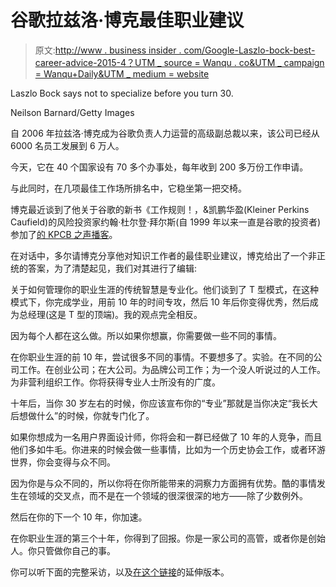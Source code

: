 # 谷歌拉兹洛·博克最佳职业建议

> 原文:[http://www . business insider . com/Google-Laszlo-bock-best-career-advice-2015-4？UTM _ source = Wanqu . co&UTM _ campaign = Wanqu+Daily&UTM _ medium = website](http://www.businessinsider.com/google-laszlo-bock-best-career-advice-2015-4?utm_source=wanqu.co&utm_campaign=Wanqu+Daily&utm_medium=website)

 Laszlo Bock says not to specialize before you turn 30.

Neilson Barnard/Getty Images

自 2006 年拉兹洛·博克成为谷歌负责人力运营的高级副总裁以来，该公司已经从 6000 名员工发展到 6 万人。

今天，它在 40 个国家设有 70 多个办事处，每年收到 200 多万份工作申请。

与此同时，在几项最佳工作场所排名中，它稳坐第一把交椅。

博克最近谈到了他关于谷歌的新书《工作规则！，&凯鹏华盈(Kleiner Perkins Caufield)的风险投资家约翰·杜尔登·拜尔斯(自 1999 年以来一直是谷歌的投资者)参加了[的 KPCB 之声播客](https://soundcloud.com/kleinerperkins/kpcb-work-rules-short-edit)。

在对话中，多尔请博克分享他对知识工作者的最佳职业建议，博克给出了一个非正统的答案，为了清楚起见，我们对其进行了编辑:

关于如何管理你的职业生涯的传统智慧是专业化。他们谈到了 T 型模式，在这种模式下，你完成学业，用前 10 年的时间专攻，然后 10 年后你变得优秀，然后成为总经理(这是 T 型的顶端)。我的观点完全相反。

因为每个人都在这么做。所以如果你想赢，你需要做一些不同的事情。

在你职业生涯的前 10 年，尝试很多不同的事情。不要想多了。实验。在不同的公司工作。在创业公司；在大公司。为品牌公司工作；为一个没人听说过的人工作。为非营利组织工作。你将获得专业人士所没有的广度。

十年后，当你 30 岁左右的时候，你应该宣布你的“专业”那就是当你决定“我长大后想做什么”的时候，你就专门化了。

如果你想成为一名用户界面设计师，你将会和一群已经做了 10 年的人竞争，而且他们多如牛毛。你进来的时候会做一些事情，比如为一个历史协会工作，或者环游世界，你会变得与众不同。

因为你是与众不同的，所以你将在你所能带来的洞察力方面拥有优势。酷的事情发生在领域的交叉点，而不是在一个领域的很深很深的地方——除了少数例外。

然后在你的下一个 10 年，你加速。

在你职业生涯的第三个十年，你得到了回报。你是一家公司的高管，或者你是创始人。你只管做你自己的事。

你可以听下面的完整采访，以及[在这个链接](https://soundcloud.com/kleinerperkins/kpcb-work-rules-long-edit)的延伸版本。
